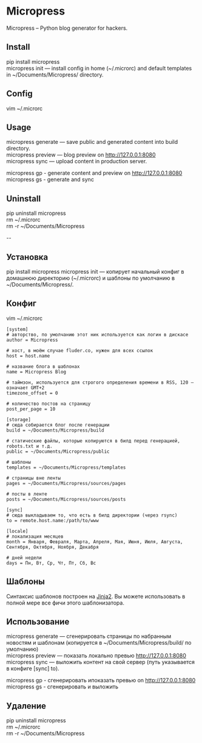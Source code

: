 # Micropress

Micropress – Python blog generator for hackers.  

## Install

pip install micropress  
micropress init — install config in home (~/.microrc) and default templates in ~/Documents/Micropress/ directory.   

## Config

vim ~/.microrc

## Usage 

micropress generate — save public and generated content into build directory.   
micropress preview — blog preview on http://127.0.0.1:8080  
micropress sync — upload content in production server.  

micropress gp - generate content and preview on http://127.0.0.1:8080    
micropress gs - generate and sync  

## Uninstall

pip uninstall micropress  
rm ~/.microrc  
rm -r ~/Documents/Micropress  

--

## Установка

pip install micropress
micropress init — копирует начальный конфиг в домашнюю директорию (~/.microrc) и шаблоны по умолчанию в ~/Documents/Micropress/.

## Конфиг

vim ~/.microrc

    [system]
    # авторство, по умолчанию этот ник используется как логин в дискасе
    author = Micropress 
    
    # хост, в моём случае fluder.co, нужен для всех ссылок
    host = host.name 
    
    # название блога в шаблонах
    name = Micropress Blog 
    
    # таймзон, используется для строгого определения времени в RSS, 120 — означает GMT+2
    timezone_offset = 0 
    
    # количество постов на страницу
    post_per_page = 10 

    [storage]
    # сюда собирается блог после генерации
    build = ~/Documents/Micropress/build 
    
    # статические файлы, которые копируются в билд перед генерацией, robots.txt и т.д.
    public = ~/Documents/Micropress/public 
    
    # шаблоны
    templates = ~/Documents/Micropress/templates
    
    # страницы вне ленты
    pages = ~/Documents/Micropress/sources/pages
     
    # посты в ленте
    posts = ~/Documents/Micropress/sources/posts 

    [sync]
    # сюда выкладываем то, что есть в билд директории (через rsync)
    to = remote.host.name:/path/to/www

    [locale]
    # локализация месяцев
    month = Января, Февраля, Марта, Апреля, Мая, Июня, Июля, Августа, Сентября, Октября, Ноября, Декабря
    
    # дней недели
    days = Пн, Вт, Ср, Чт, Пт, Сб, Вс

## Шаблоны

Синтаксис шаблонов построен на [Jinja2](http://jinja.pocoo.org/docs/). Вы можете использовать в полной мере все фичи 
этого шаблонизатора.

## Использование 

micropress generate — сгенерировать страницы по набранным новостям и шаблонам (копируется в ~/Documents/Micropress/build/ по умолчанию)     
micropress preview — показать локально превью http://127.0.0.1:8080  
micropress sync — выложить контент на свой сервер (путь указывается в конфиге [sync] to).  

micropress gp - сгенерировать ипоказать превью on http://127.0.0.1:8080    
micropress gs - сгенерировать и выложить  

## Удаление

pip uninstall micropress  
rm ~/.microrc  
rm -r ~/Documents/Micropress  

